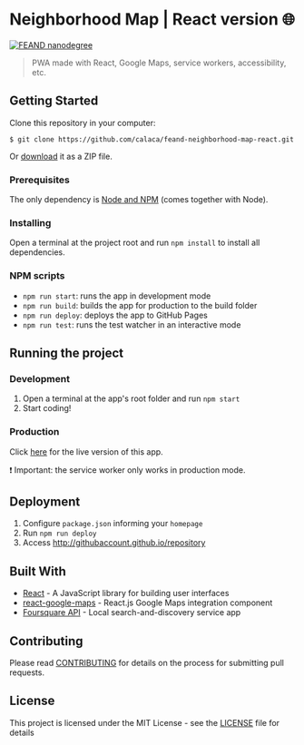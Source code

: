 # Neighborhood Map | React version :globe_with_meridians:

[![FEAND nanodegree](https://img.shields.io/badge/udacity-FEAND-02b3e4.svg?style=flat)](https://br.udacity.com/course/front-end-web-developer-nanodegree--nd001-br-advanced)

> PWA made with React, Google Maps, service workers, accessibility, etc.

## Getting Started

Clone this repository in your computer:

```
$ git clone https://github.com/calaca/feand-neighborhood-map-react.git
```

Or [download](https://github.com/calaca/feand-neighborhood-map-react/archive/master.zip) it as a ZIP file.

### Prerequisites

The only dependency is [Node and NPM](https://nodejs.org/en/download/) (comes together with Node).

### Installing

Open a terminal at the project root and run `npm install` to install all dependencies.

### NPM scripts

- `npm run start`: runs the app in development mode
- `npm run build`: builds the app for production to the build folder
- `npm run deploy`: deploys the app to GitHub Pages
- `npm run test`: runs the test watcher in an interactive mode

## Running the project

### Development

1. Open a terminal at the app's root folder and run `npm start`
2. Start coding!

### Production

Click [here](https://calaca.github.io/feand-neighborhood-map-react/) for the live version of this app.

:exclamation: Important: the service worker only works in production mode.

## Deployment

1. Configure `package.json` informing your `homepage`
2. Run `npm run deploy`
3. Access http://githubaccount.github.io/repository

## Built With

* [React](https://reactjs.org/) - A JavaScript library for building user interfaces
* [react-google-maps](https://github.com/tomchentw/react-google-maps) - React.js Google Maps integration component
* [Foursquare API](https://developer.foursquare.com/) - Local search-and-discovery service app

## Contributing

Please read [CONTRIBUTING](https://github.com/calaca/feand-neighborhood-map-react/blob/master/CONTRIBUTING.md) for details on the process for submitting pull requests.

## License

This project is licensed under the MIT License - see the [LICENSE](https://github.com/calaca/feand-neighborhood-map-react/blob/master/LICENSE) file for details
